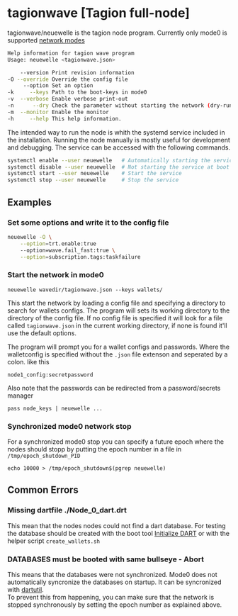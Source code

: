 # tagionwave [Tagion full-node]

tagionwave/neuewelle is the tagion node program.
Currently only mode0 is supported [network modes](/docs/architecture/Network_Modes)

```bash
Help information for tagion wave program
Usage: neuewelle <tagionwave.json>

    --version Print revision information
-O --override Override the config file
     --option Set an option
-k     --keys Path to the boot-keys in mode0
-v  --verbose Enable verbose print-out
-n      --dry Check the parameter without starting the network (dry-run)
-m  --monitor Enable the monitor
-h     --help This help information.

```

The intended way to run the node is whith the systemd service included in the installation.
Running the node manually is mostly useful for development and debugging.
The service can be accessed with the following commands.
```bash
systemctl enable --user neuewelle   # Automatically starting the service on boot
systemctl disable --user neuewelle  # Not starting the service at boot
systemctl start --user neuewelle    # Start the service
systemctl stop --user neuewelle     # Stop the service
```

## Examples

### Set some options and write it to the config file
```bash
neuewelle -O \
    --option=trt.enable:true
    --option=wave.fail_fast:true \
    --option=subscription.tags:taskfailure
```


### Start the network in mode0

```
neuewelle wavedir/tagionwave.json --keys wallets/
```

This start the network by loading a config file and specifying a directory to search for wallets configs. 
The program will sets its working directory to the directory of the config file. If no config file is specified it will look for a file called `tagionwave.json` in the current working directory, if none is found it'll use the default options.

The program will prompt you for a wallet configs and passwords. Where the walletconfig is specified without the `.json` file extenson and seperated by a colon. like this
```
node1_config:secretpassword
```

Also note that the passwords can be redirected from a password/secrets manager
```
pass node_keys | neuewelle ...
```


### Synchronized mode0 network stop 

For a synchronized mode0 stop you can specify a future epoch where the nodes should stopp by putting the epoch number in a file in `/tmp/epoch_shutdown_PID`
```
echo 10000 > /tmp/epoch_shutdown$(pgrep neuewelle)
```

## Common Errors


### Missing dartfile ./Node_0_dart.drt
This mean that the nodes nodes could not find a dart database. 
For testing the database should be created with the boot tool [Initialize DART](/docs/guide/network_setup/initialize_dart) or with the helper script `create_wallets.sh`


### DATABASES must be booted with same bullseye - Abort
This means that the databases were not synchronized. Mode0 does not automatically syncronize the databases on startup. It can be syncronized with [dartutil](/docs/tools/blockutil).  
To prevent this from happening, you can make sure that the network is stopped synchronously by setting the epoch number as explained above.
